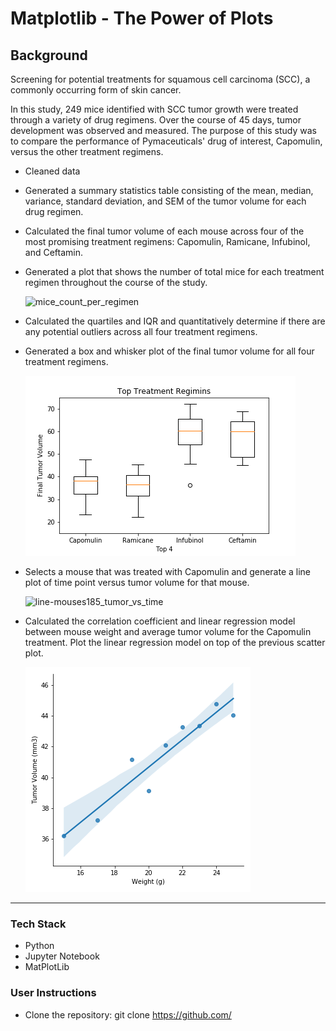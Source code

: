 # Matplotlib - The Power of Plots

## Background


Screening for potential treatments for squamous cell carcinoma (SCC), a commonly occurring form of skin cancer.

In this study, 249 mice identified with SCC tumor growth were treated through a variety of drug regimens. Over the course of 45 days, tumor development was observed and measured. The purpose of this study was to compare the performance of Pymaceuticals' drug of interest, Capomulin, versus the other treatment regimens. 


* Cleaned data 

* Generated a summary statistics table consisting of the mean, median, variance, standard deviation, and SEM of the tumor volume for each drug regimen.

* Calculated the final tumor volume of each mouse across four of the most promising treatment regimens: Capomulin, Ramicane, Infubinol, and Ceftamin. 

* Generated a plot that shows the number of total mice for each treatment regimen throughout the course of the study.

    ![mice_count_per_regimen](output/mice_count_per_drug.png)
    
* Calculated the quartiles and IQR and quantitatively determine if there are any potential outliers across all four treatment regimens.
* Generated a box and whisker plot of the final tumor volume for all four treatment regimens.

    ![boxplot-tumor-volume](output/boxplot-tumor-volume.png)

* Selects a mouse that was treated with Capomulin and generate a line plot of time point versus tumor volume for that mouse.

    ![line-mouses185_tumor_vs_time](output/line-mouses185_tumor_vs_time.png)

* Calculated the correlation coefficient and linear regression model between mouse weight and average tumor volume for the Capomulin treatment. Plot the linear regression model on top of the previous scatter plot.

    ![linreg-capomulin_weight_vs_volume](output/linreg-capomulin_weight_vs_volume.png)
    
- - -
### Tech Stack
* Python
* Jupyter Notebook
* MatPlotLib

### User Instructions
* Clone the repository: git clone https://github.com/


